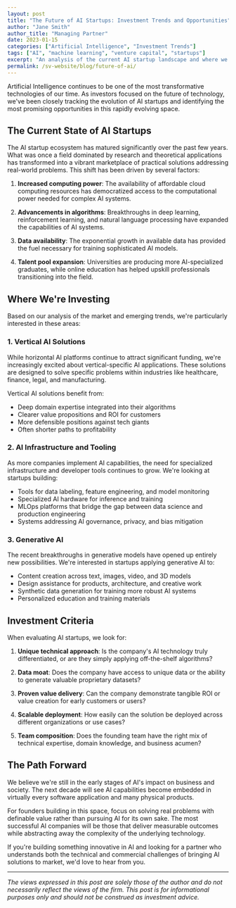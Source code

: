 ```yaml
---
layout: post
title: "The Future of AI Startups: Investment Trends and Opportunities"
author: "Jane Smith"
author_title: "Managing Partner"
date: 2023-01-15
categories: ["Artificial Intelligence", "Investment Trends"]
tags: ["AI", "machine learning", "venture capital", "startups"]
excerpt: "An analysis of the current AI startup landscape and where we see the most promising investment opportunities in 2023 and beyond."
permalink: /sv-website/blog/future-of-ai/
---
```


Artificial Intelligence continues to be one of the most transformative technologies of our time. As investors focused on the future of technology, we've been closely tracking the evolution of AI startups and identifying the most promising opportunities in this rapidly evolving space.

## The Current State of AI Startups

The AI startup ecosystem has matured significantly over the past few years. What was once a field dominated by research and theoretical applications has transformed into a vibrant marketplace of practical solutions addressing real-world problems. This shift has been driven by several factors:

1. **Increased computing power**: The availability of affordable cloud computing resources has democratized access to the computational power needed for complex AI systems.

2. **Advancements in algorithms**: Breakthroughs in deep learning, reinforcement learning, and natural language processing have expanded the capabilities of AI systems.

3. **Data availability**: The exponential growth in available data has provided the fuel necessary for training sophisticated AI models.

4. **Talent pool expansion**: Universities are producing more AI-specialized graduates, while online education has helped upskill professionals transitioning into the field.

## Where We're Investing

Based on our analysis of the market and emerging trends, we're particularly interested in these areas:

### 1. Vertical AI Solutions

While horizontal AI platforms continue to attract significant funding, we're increasingly excited about vertical-specific AI applications. These solutions are designed to solve specific problems within industries like healthcare, finance, legal, and manufacturing.

Vertical AI solutions benefit from:
- Deep domain expertise integrated into their algorithms
- Clearer value propositions and ROI for customers
- More defensible positions against tech giants
- Often shorter paths to profitability

### 2. AI Infrastructure and Tooling

As more companies implement AI capabilities, the need for specialized infrastructure and developer tools continues to grow. We're looking at startups building:

- Tools for data labeling, feature engineering, and model monitoring
- Specialized AI hardware for inference and training
- MLOps platforms that bridge the gap between data science and production engineering
- Systems addressing AI governance, privacy, and bias mitigation

### 3. Generative AI

The recent breakthroughs in generative models have opened up entirely new possibilities. We're interested in startups applying generative AI to:

- Content creation across text, images, video, and 3D models
- Design assistance for products, architecture, and creative work
- Synthetic data generation for training more robust AI systems
- Personalized education and training materials

## Investment Criteria

When evaluating AI startups, we look for:

1. **Unique technical approach**: Is the company's AI technology truly differentiated, or are they simply applying off-the-shelf algorithms?

2. **Data moat**: Does the company have access to unique data or the ability to generate valuable proprietary datasets?

3. **Proven value delivery**: Can the company demonstrate tangible ROI or value creation for early customers or users?

4. **Scalable deployment**: How easily can the solution be deployed across different organizations or use cases?

5. **Team composition**: Does the founding team have the right mix of technical expertise, domain knowledge, and business acumen?

## The Path Forward

We believe we're still in the early stages of AI's impact on business and society. The next decade will see AI capabilities become embedded in virtually every software application and many physical products.

For founders building in this space, focus on solving real problems with definable value rather than pursuing AI for its own sake. The most successful AI companies will be those that deliver measurable outcomes while abstracting away the complexity of the underlying technology.

If you're building something innovative in AI and looking for a partner who understands both the technical and commercial challenges of bringing AI solutions to market, we'd love to hear from you.

---

*The views expressed in this post are solely those of the author and do not necessarily reflect the views of the firm. This post is for informational purposes only and should not be construed as investment advice.*


